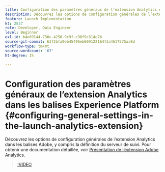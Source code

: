 ```yaml
---
title: Configuration des paramètres généraux de l’extension Analytics dans les balises Experience Platform
description: Découvrez les options de configuration générales de l’extension Analytics dans les balises Adobe, y compris la définition du serveur de suivi.
feature: Launch Implementation
kt: 2837
role: Developer, Data Engineer
level: Beginner
exl-id: b4e89144-730e-4256-9c9f-c38f9c814e7b
source-git-commit: 63f2bfa9eb45495eb609122164f3a4617575aa8d
workflow-type: tm+mt
source-wordcount: '67'
ht-degree: 1%

---
```


# Configuration des paramètres généraux de l’extension Analytics dans les balises Experience Platform {#configuring-general-settings-in-the-launch-analytics-extension}

Découvrez les options de configuration générales de l’extension Analytics dans les balises Adobe, y compris la définition du serveur de suivi. Pour obtenir une documentation détaillée, voir [Présentation de l’extension Adobe Analytics](https://experienceleague.adobe.com/docs/experience-platform/tags/extensions/client/analytics/overview.html?lang=fr).

>[!VIDEO](https://video.tv.adobe.com/v/27093/?quality=12&learn=on)

